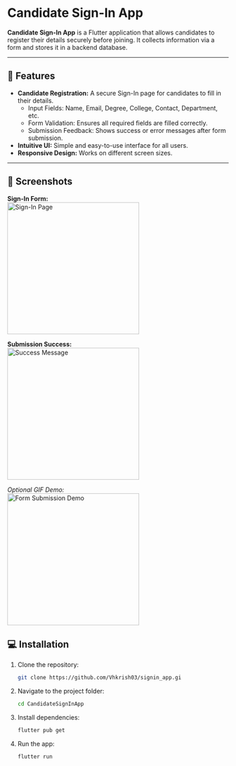 # Candidate Sign-In App

**Candidate Sign-In App** is a Flutter application that allows candidates to register their details securely before joining. It collects information via a form and stores it in a backend database.

---

## 🚀 Features
- **Candidate Registration:** A secure Sign-In page for candidates to fill in their details.
  - Input Fields: Name, Email, Degree, College, Contact, Department, etc.
  - Form Validation: Ensures all required fields are filled correctly.
  - Submission Feedback: Shows success or error messages after form submission.
- **Intuitive UI:** Simple and easy-to-use interface for all users.
- **Responsive Design:** Works on different screen sizes.

---

## 📸 Screenshots

**Sign-In Form:**  
<img src="assets/screenshots/signin01.jpg" alt="Sign-In Page" width="300"/>

**Submission Success:**  
<img src="assets/screenshots/success.png" alt="Success Message" width="300"/>

*Optional GIF Demo:*  
<img src="assets/screenshots/demo.gif" alt="Form Submission Demo" width="300"/>


## 💻 Installation

1. Clone the repository:
   ```bash
   git clone https://github.com/Vhkrish03/signin_app.gi
2. Navigate to the project folder:
   ```bash
   cd CandidateSignInApp
3. Install dependencies:
   ```bash
   flutter pub get
4. Run the app:
   ```bash
   flutter run

